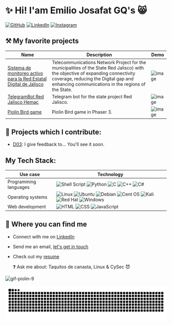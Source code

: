 #  ✨ Hi! I'am Emilio Josafat GQ's 😸 <br>

[![GitHub](https://img.shields.io/badge/github-%23121011.svg?style=for-the-badge&logo=github&logoColor=white)](https://github.com/Adoptsomekids)
[![LinkedIn](https://img.shields.io/badge/linkedin-%230077B5.svg?style=for-the-badge&logo=linkedin&logoColor=white)](https://www.linkedin.com/in/emilio-josafat-giacomo-quintero-3b5959243/)
[![Instagram](https://img.shields.io/badge/Instagram-%23E4405F.svg?style=for-the-badge&logo=Instagram&logoColor=white)](https://www.instagram.com/adoptsomekids/?utm_source=qr&igshid=ZDc4ODBmNjlmNQ%3D%3D)


## ⚒️ My favorite projects

| Name | Description | Demo |
|--|--|--|
| [Sistema de monitoreo activo para la Red Estatal Digital de Jalisco](https://github.com/Adoptsomekids/Sistema-de-monitoreo-activo-Red-Estatal-Digital-Jalisco) | Telecommunications Network Project for the municipalities of the State Red Jalisco) with the objective of expanding connectivity coverage, reducing the Digital gap and enhancing communications in the regions of the State. | ![image](https://github.com/Adoptsomekids/Adoptsomekids/assets/83385717/7d8ec51b-2a3b-4e30-9e31-e9f8177a8f1d) |
| [TelegramBot Red Jalisco Hemac](https://github.com/Adoptsomekids/TelegramBot-Red-Jalisco-Hemac) | Telegram bot for the state project Red Jalisco.| ![image](https://github.com/Adoptsomekids/Adoptsomekids/assets/83385717/212b5035-302c-4f42-86e9-680621efe82d) |
| [Piolin Bird game](https://github.com/Adoptsomekids/Piolin-Bird-Phaser-Videogame) | Piolin Bird game in Phaser 3. | ![image](https://github.com/Adoptsomekids/Adoptsomekids/assets/83385717/b635cfa8-42a7-4108-a7da-aca5bd22ce77) |

## 🤝 Projects which I contribute:

- [D03](https://github.com/): I give feedback to... You'll see it soon. 

## My Tech Stack:

| Use case | Technology |
|---|---|
| Programming languages |  ![Shell Script](https://img.shields.io/badge/shell_script-%23121011.svg?style=for-the-badge&logo=gnu-bash&logoColor=white) ![Python](https://img.shields.io/badge/python-3670A0?style=for-the-badge&logo=python&logoColor=ffdd54) ![C](https://img.shields.io/badge/c-%2300599C.svg?style=for-the-badge&logo=c&logoColor=white) ![C++](https://img.shields.io/badge/c++-%2300599C.svg?style=for-the-badge&logo=c%2B%2B&logoColor=white) ![C#](https://img.shields.io/badge/c%23-%23239120.svg?style=for-the-badge&logo=c-sharp&logoColor=white) |
| Operating systems | ![Linux](https://img.shields.io/badge/Linux-FCC624?style=for-the-badge&logo=linux&logoColor=black) ![Ubuntu](https://img.shields.io/badge/Ubuntu-E95420?style=for-the-badge&logo=ubuntu&logoColor=white) ![Debian](https://img.shields.io/badge/Debian-D70A53?style=for-the-badge&logo=debian&logoColor=white) ![Cent OS](https://img.shields.io/badge/cent%20os-002260?style=for-the-badge&logo=centos&logoColor=F0F0F0) ![Kali](https://img.shields.io/badge/Kali-268BEE?style=for-the-badge&logo=kalilinux&logoColor=white) ![Red Hat](https://img.shields.io/badge/Red%20Hat-EE0000?style=for-the-badge&logo=redhat&logoColor=white) ![Windows](https://img.shields.io/badge/Windows-0078D6?style=for-the-badge&logo=windows&logoColor=white) |
|  Web development | ![HTML](https://img.shields.io/badge/HTML5-E34F26?style=for-the-badge&logo=html5&logoColor=white) ![CSS](https://img.shields.io/badge/CSS3-1572B6?style=for-the-badge&logo=css3&logoColor=white) ![JavaScript](https://img.shields.io/badge/JavaScript-323330?style=for-the-badge&logo=javascript&logoColor=F7DF1E)  |

## 🔎 Where you can find me

- Connect with me on [LinkedIn](www.linkedin.com/in/emilio-giacomo)
- Send me an email, [let's get in touch](emiliogiacomog@gmail.com)
- Check out my [resume](https://drive.google.com/file/d/1gx_5b0WLmMXVElOzKSc_VCSQDB0afj33/view?usp=sharing)




  ❓ Ask me about: Taquitos de canasta, Linux & CySec 😈 <br>
  
![gif-piolin-9](https://user-images.githubusercontent.com/83385717/236990386-5b1a2c21-46b3-419f-8e93-7038df142af2.gif)

![Snake animation](https://github.com/andrekolodochka/andrekolodochka/blob/output/github-contribution-grid-snake.svg)



<!--
**Adoptsomekids/Adoptsomekids** is a ✨ _special_ ✨ repository because its `README.md` (this file) appears on your GitHub profile.

Here are some ideas to get you started:

- 🔭 I’m currently working on ...
- 🌱 I’m currently learning ...
- 👯 I’m looking to collaborate on ...
- 🤔 I’m looking for help with ...
- 💬 Ask me about ...
- 📫 How to reach me: ...
- 😄 Pronouns: ...
- ⚡ Fun fact: ...
-->
